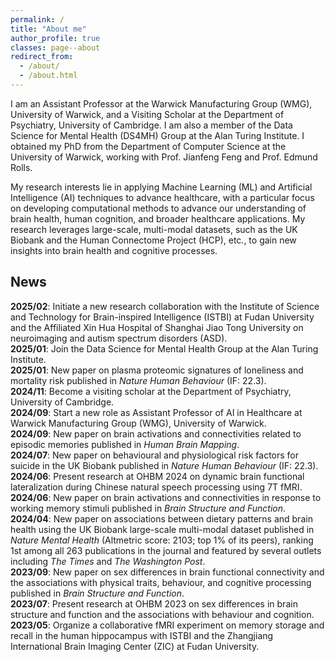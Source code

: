 ```yaml
---
permalink: /
title: "About me"
author_profile: true
classes: page--about
redirect_from: 
  - /about/
  - /about.html
---
```


I am an Assistant Professor at the Warwick Manufacturing Group (WMG), University of Warwick, and a Visiting Scholar at the Department of Psychiatry, University of Cambridge. I am also a member of the Data Science for Mental Health (DS4MH) Group at the Alan Turing Institute. I obtained my PhD from the Department of Computer Science at the University of Warwick, working with Prof. Jianfeng Feng and Prof. Edmund Rolls.

My research interests lie in applying Machine Learning (ML) and Artificial Intelligence (AI) techniques to advance healthcare, with a particular focus on developing computational methods to advance our understanding of brain health, human cognition, and broader healthcare applications. My research leverages large-scale, multi-modal datasets, such as the UK Biobank and the Human Connectome Project (HCP), etc., to gain new insights into brain health and cognitive processes.

## News
**2025/02**: Initiate a new research collaboration with the Institute of Science and Technology for Brain-inspired Intelligence (ISTBI) at Fudan University and the Affiliated Xin Hua Hospital of Shanghai Jiao Tong University on neuroimaging and autism spectrum disorders (ASD).  
**2025/01**: Join the Data Science for Mental Health Group at the Alan Turing Institute.  
**2025/01**: New paper on plasma proteomic signatures of loneliness and mortality risk published in *Nature Human Behaviour* (IF: 22.3).  
**2024/11**: Become a visiting scholar at the Department of Psychiatry, University of Cambridge.  
**2024/09**: Start a new role as Assistant Professor of AI in Healthcare at Warwick Manufacturing Group (WMG), University of Warwick.  
**2024/09**: New paper on brain activations and connectivities related to episodic memories published in *Human Brain Mapping*.  
**2024/07**: New paper on behavioural and physiological risk factors for suicide in the UK Biobank published in *Nature Human Behaviour* (IF: 22.3).  
**2024/06**: Present research at OHBM 2024 on dynamic brain functional lateralization during Chinese natural speech processing using 7T fMRI.  
**2024/06**: New paper on brain activations and connectivities in response to working memory stimuli published in *Brain Structure and Function*.  
**2024/04**: New paper on associations between dietary patterns and brain health using the UK Biobank large-scale multi-modal dataset published in *Nature Mental Health* (Altmetric score: 2103; top 1% of its peers), ranking 1st among all 263 publications in the journal and featured by several outlets including *The Times* and *The Washington Post*.  
**2023/09**: New paper on sex differences in brain functional connectivity and the associations with physical traits, behaviour, and cognitive processing published in *Brain Structure and Function*.  
**2023/07**: Present research at OHBM 2023 on sex differences in brain structure and function and the associations with behaviour and cognition.  
**2023/05**: Organize a collaborative fMRI experiment on memory storage and recall in the human hippocampus with ISTBI and the Zhangjiang International Brain Imaging Center (ZIC) at Fudan University.  
